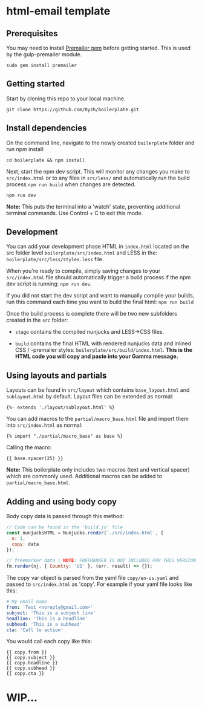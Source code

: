 # html-email template

## Prerequisites

You may need to install [Premailer gem](https://github.com/premailer/premailer/) before getting started. This is used by the gulp-premailer module.

```shell
sudo gem install premailer
```

## Getting started

Start by cloning this repo to your local machine.
```shell
git clone https://github.com/0yzh/boilerplate.git
```

## Install dependencies

On the command line, navigate to the newly created `boilerplate` folder and run npm install:
```shell
cd boilerplate && npm install
```

Next, start the npm dev script. This will monitor any changes you make to `src/index.html` or to any files in `src/less/` and automatically run the build process `npm run build` when changes are detected.
```shell
npm run dev
```
**Note:** This puts the terminal into a 'watch' state, preventing additional terminal commands. Use Control + C to exit this mode.

## Development

You can add your development phase HTML in `index.html` located on the src folder level `boilerplate/src/index.html` and LESS in the: `boilerplate/src/less/styles.less` file.

When you're ready to compile, simply saving changes to your `src/index.html` file should automatically trigger a build process if the npm dev script is running: `npm run dev`.

If you did not start the dev script and want to manually compile your builds, run this command each time you want to build the final html: `npm run build`

Once the build process is complete there will be two new subfolders created in the `src` folder:

- `stage` contains the compiled nunjucks and LESS->CSS files.

- `build` contains the final HTML with rendered nunjucks data and inlined CSS / -premailer styles: `boilerplate/src/build/index.html`. **This is the HTML code you will copy and paste into your Gamma message.**

## Using layouts and partials

Layouts can be found in `src/layout` which contains `base_layout.html` and `sublayout.html` by default. Layout files can be extended as normal:
```jinja
{%- extends './layout/sublayout.html' %}
```

You can add macros to the `partial/macro_base.html` file and import them into `src/index.html` as normal:
```jinja
{% import "./partial/macro_base" as base %}
```
Calling the macro:
```jinja
{{ base.spacer(25) }}
```
**Note:** This boilerplate only includes two macros (text and vertical spacer) which are commonly used. Additional macros can be added to `partial/macro_base.html`.

## Adding and using body copy

Body copy data is passed through this method:
```js
// Code can be found in the 'build.js' file
const nunjucksHTML = Nunjucks.render('./src/index.html', {
  n: 1,
  copy: data
});

// freemarker data | NOTE: FREEMARKER IS NOT INCLUDED FOR THIS VERSION
fm.render(nj, { Country: 'US' }, (err, result) => {});
```
The copy var object is parsed from the yaml file `copy/en-us.yaml` and passed to `src/index.html` as 'copy'. For example if your yaml file looks like this:
```yaml
# My email name
from: 'Test <noreply@gmail.com>'
subject: 'This is a subject line'
headline: 'This is a headline'
subhead: 'This is a subhead'
cta: 'Call to action'
```
You would call each copy like this:
```shell
{{ copy.from }}
{{ copy.subject }}
{{ copy.headline }}
{{ copy.subhead }}
{{ copy.cta }}
```

# WIP...
